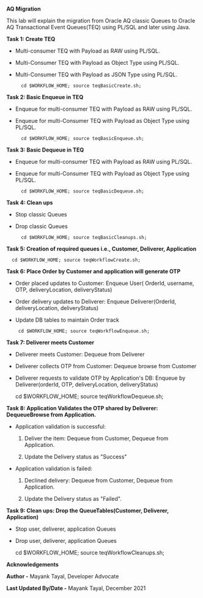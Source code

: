 **AQ Migration**

This lab will explain the migration from Oracle AQ classic Queues to Oracle AQ Transactional Event Queues(TEQ) using PL/SQL and later using Java. 

**Task 1: Create TEQ**

- Multi-consumer TEQ with Payload as RAW using PL/SQL.

- Multi-Consumer TEQ with Payload as Object Type using PL/SQL.

- Multi-Consumer TEQ with Payload as JSON Type using PL/SQL.

        
        cd $WORKFLOW_HOME; source teqBasicCreate.sh;

  
    

**Task 2: Basic Enqueue in TEQ**

- Enqueue for multi-consumer TEQ with Payload as RAW using PL/SQL.

- Enqueue for multi-Consumer TEQ with Payload as Object Type using PL/SQL.
        

        cd $WORKFLOW_HOME; source teqBasicEnqueue.sh;

       

**Task 3: Basic Dequeue in TEQ**

- Enqueue for multi-consumer TEQ with Payload as RAW using PL/SQL.

- Enqueue for multi-Consumer TEQ with Payload as Object Type using PL/SQL.
        

        cd $WORKFLOW_HOME; source teqBasicDequeue.sh;

       

**Task 4: Clean ups**

- Stop classic Queues
   
- Drop classic Queues 
   

        cd $WORKFLOW_HOME; source teqBasicCleanups.sh;
        

**Task 5: Creation of required queues i.e., Customer, Deliverer, Application**

      cd $WORKFLOW_HOME; source teqWorkflowCreate.sh;
      
**Task 6: Place Order by Customer and application will generate OTP**

- Order placed updates to Customer: Enqueue User( OrderId, username, OTP, deliveryLocation, deliveryStatus)

- Order delivery updates to Deliverer: Enqueue Deliverer(OrderId, deliveryLocation, deliveryStatus)

- Update DB tables to maintain Order track

       cd $WORKFLOW_HOME; source teqWorkflowEnqueue.sh;
       
**Task 7: Deliverer meets Customer**

- Deliverer meets Customer: Dequeue from Deliverer

- Deliverer collects OTP from Customer: Dequeue browse from Customer

- Deliverer requests to validate OTP by Application's DB: Enqueue by Deliverer(orderId, OTP, deliveryLocation, deliveryStatus)

    cd $WORKFLOW_HOME; source teqWorkflowDequeue.sh;
    
**Task 8: Application Validates the OTP shared by Deliverer: DequeueBrowse from Application.**

- Application validation is successful:

  1. Deliver the item: Dequeue from Customer, Dequeue from Application.

  2. Update the Delivery status as "Success"
 
- Application validation is failed:

  1. Declined delivery: Dequeue from Customer, Dequeue from Application.

  2. Update the Delivery status as "Failed".
  
**Task 9: Clean ups: Drop the QueueTables(Customer, Deliverer, Application)**

- Stop user, deliverer, application Queues

- Drop user, deliverer, application Queues

    cd $WORKFLOW_HOME; source teqWorkflowCleanups.sh;
    
    
    
**Acknowledgements**

**Author -** Mayank Tayal, Developer Advocate 

**Last Updated By/Date -** Mayank Tayal, December 2021


